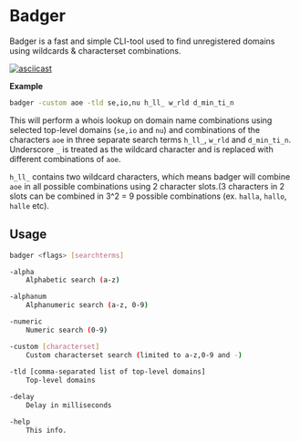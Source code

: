 # Badger

Badger is a fast and simple CLI-tool used to find unregistered domains using wildcards & characterset combinations. 


[![asciicast](https://asciinema.org/a/525969.svg)](https://asciinema.org/a/525969)

**Example**
```sh
badger -custom aoe -tld se,io,nu h_ll_ w_rld d_min_ti_n
```


This will perform a whois lookup on domain name combinations using selected top-level domains (`se,io` and `nu`) and combinations of the characters `aoe` in three separate search terms `h_ll_`, `w_rld` and `d_min_ti_n`. Underscore `_` is treated as the wildcard character and is replaced with different combinations of `aoe`.

`h_ll_` contains two wildcard characters, which means badger will combine `aoe` in all possible combinations using 2 character slots.(3 characters in 2 slots can be combined in 3^2 = 9 possible combinations (ex. `halla`, `hallo`, `halle` etc).

## Usage
```sh
badger <flags> [searchterms]

-alpha
	Alphabetic search (a-z)

-alphanum
	Alphanumeric search (a-z, 0-9)

-numeric
	Numeric search (0-9)

-custom [characterset]
	Custom characterset search (limited to a-z,0-9 and -)
	
-tld [comma-separated list of top-level domains]
	Top-level domains

-delay
	Delay in milliseconds

-help
	This info.
```